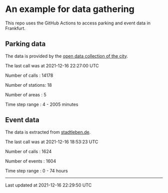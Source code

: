 # An example for data gathering

This repo uses the GitHub Actions to access parking and event data in Frankfurt.

## Parking data
The data is provided by the [open data collection of the city](https://www.offenedaten.frankfurt.de/).

The last call was at 2021-12-16 22:27:00 UTC

Number of calls   : 14178

Number of stations:    18

Number of areas   :     5

Time step range   :     4 -  2005 minutes


## Event data
The data is extracted from [stadtleben.de](https://stadtleben.de/frankfurt/).

The last call was at 2021-12-16 18:53:23 UTC

Number of calls   : 1624

Number of events  : 1604

Time step range   :    0 -   74 hours


----

Last updated at 2021-12-16 22:29:50 UTC
